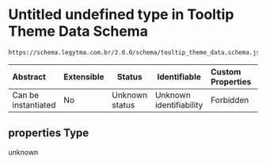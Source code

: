 # Untitled undefined type in Tooltip Theme Data Schema

```txt
https://schema.legytma.com.br/2.0.0/schema/tooltip_theme_data.schema.json#/properties
```




| Abstract            | Extensible | Status         | Identifiable            | Custom Properties | Additional Properties | Access Restrictions | Defined In                                                                                          |
| :------------------ | ---------- | -------------- | ----------------------- | :---------------- | --------------------- | ------------------- | --------------------------------------------------------------------------------------------------- |
| Can be instantiated | No         | Unknown status | Unknown identifiability | Forbidden         | Allowed               | none                | [tooltip_theme_data.schema.json\*](../schema/tooltip_theme_data.schema.json) |

## properties Type

unknown
